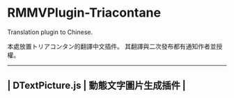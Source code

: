 # RMMVPlugin-Triacontane
Translation plugin to Chinese.

本處放置トリアコンタン的翻譯中文插件。
其翻譯與二次發布都有通知作者並授權。


-----------------------------------------
| DTextPicture.js | 動態文字圖片生成插件 |
-----------------------------------------
